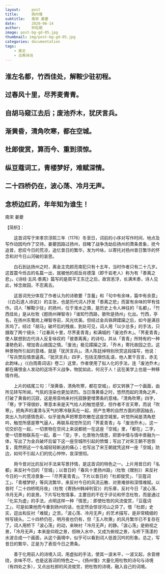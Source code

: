 ```yaml
---
layout:     post
title:      扬州慢
subtitle:   南宋 姜夔
date:       2020-06-14
author:     听松阁
image: post-bg-gd-05.jpg
thumbnail: img/post-bg-gd-05.jpg
categories: documentation
tags:
    - 美文
    - 古典诗词
---
```


## 淮左名都，竹西佳处，解鞍少驻初程。
## 过春风十里，尽荠麦青青。
## 自胡马窥江去后；废池乔木，犹厌言兵。
## 渐黄昏，清角吹寒，都在空城。

## 杜郎俊赏，算而今、重到须惊。
## 纵豆蔻词工，青楼梦好，难赋深情。
## 二十四桥仍在，波心荡、冷月无声。
## 念桥边红药，年年知为谁生！

南宋 姜夔

【简析】：

　　这首词写于宋孝宗淳熙三年（1176）冬至日，词前的小序对写作时间、地点及写作动因均作了交待。姜夔因路过扬州，目睹了战争洗劫后扬州的萧条景象，抚今追昔，悲叹今日的荒凉，追忆昔日的繁华，发为吟咏，以寄托对扬州昔日繁华的怀念和对今日山河破的哀思。

　　白石到达扬州之时，离金主完颜亮南犯只有十五年，当时作者只有二十几岁。这首震今烁古的名篇一出，就被他的叔岳肖德藻（即千岩老人）称为有「黍离之悲」。《诗经·五风·黍离》篇写的是周平王东迁之后，故宫恙浮，长满禾黍，诗人见此，悼念故园，不忍离去。

　　这首词充分体现了作者认为的诗歌要「含蓄」和「句中有余味，篇中有余意」（《白石道人诗说》）的主张，也是历代词人抒发「黍离之悲」而富有余味的罕有佳作。词人「解鞍少驻」的扬州，位于淮水之南，是历史上令人神往的「名都」，「竹西佳处」是从杜牧《题扬州禅智寺》「谁知竹西路，歌吹是扬州」化出。竹西，亭名，在扬州东蜀岗上禅智寺前，风光优美。但经过金兵铁蹄蹂躏之后，如今是满目羔坞了。经过「胡马」破坏后的残痕，到处可见，词人用「以少总多」的手法，只摄取了两个镜头：「过春风十里，尽荠麦青青」和满城的「废池乔木」。「荠麦青青」使人联想到古代诗人反复咏叹的「彼黍离离」的诗句，并从「青青」所特有的一种凄艳色彩，增加青山故国之情。「废池」极见蹂躏之深，「乔木」寄托故园之恋。这种景物所引起的意绪，就是「犹厌言兵」。清人陈廷焯特别欣赏这段描写，他说：「写兵燹后情景逼真。『犹厌言兵』四字，包括无限伤乱语，他人累千百言，赤无此韵味。」（《白雨斋词话》卷二）这里，作者使用了拟人化的手法，连「废池乔木」都在痛恨金人发动的这场不义战争，物犹如此，何况于人！这在美学上也是一种移情作用。

　　上片的结尾三句：「渐黄昏，清角吹寒，都在空城」，却又转换了一个画面，由所见转写所闻，气氛的渲染也更加浓烈。当日落黄昏之时，悠然而起的清角之声，打破了黄昏的沉寂，这是用音响来衬托寂静更增萧条的意绪。「清角吹寒」四字，「寒」字下得很妙，寒意本来是天气给人的触觉感受，但作者不言天寒，而说「吹寒」，把角声的凄清与天气的寒冷联系在一起，把产生寒的自然方面的原因抽去，突出人为的感情色彩，似乎是角声把寒意吹散在这座空城里。听觉所闻是清角悲吟，触觉所感是寒气逼人，再联系视觉所见的「荠麦青青」与「废池乔木」，这一切交织在一起，一切景物在空间上来说都统一在这座「空城」里，「都在」二字，使一切景物联系在一起。着一「空」字，化景物为情思，把景中情与情中景融为一体，写出了为金兵破坏后留下这一座空城所引起的愤慨；写出了对宋王朝不思恢复，竟然把这一个名城轻轻断送的痛心；也写出了宋王朝就凭这样一座「空城」防边，如何不引起人们的忧心忡忡，哀深恨彻。

　　用今昔对比的反衬手法来写景抒情，是这首词的特色之一。上片用昔日的「名都」来反衬今日的「空城」；以昔日的「春风十里扬州路」（杜牧《赠别》）来反衬今日的一片荒凉景象──「尽荠麦青青」。下片以昔日的「杜郎俊赏」、「豆蔻词工」、「青楼梦好」等风流繁华，来反衬今日的风流云散、对景难排和深情难赋。以昔时「二十四桥明月夜」（杜牧《寄扬州韩绰判官》）的乐章，反衬今日「波心荡、冷月无声」的哀景。下片写杜牧情事，主要目的不在于评论和怀念杜牧，而是通过「化实为虚」的手法，点明这样一种「情思」：即使杜牧的风流俊赏，「豆蔻词工」，可是如果他而今重到扬州的话，也定然会惊讶河山之异了。借「杜郎」史实，逗出和反衬「难赋」之苦。「波心荡、冷月无声」的艺术描写，是非常精细的特写镜头。二十四桥仍在，明月夜也仍有，但「玉人吹箫」的风月繁华已不复存在了。词人用桥下「波心荡」的动，来映衬「冷月无声」的静。「波心荡」是俯视之景，「冷月无声」本来是仰观之景，但映入水中，又成为俯视之景，与桥下荡漾的水波合成一个画面，从这个画境中，似乎可以看到词人低首沉吟的形象。总之，写昔日的繁华，正是为了表现今日之萧条。

　　善于化用前人的诗境入词，用虚拟的手法，使其一波未平，一波又起，余音缭绕，余味不尽，也是这首词的特色之一。《扬州慢》大量化用杜牧的诗句与诗境（有四处之多），又点出杜郎的风流俊赏，把杜牧的诗境，融入自己的词境。 
